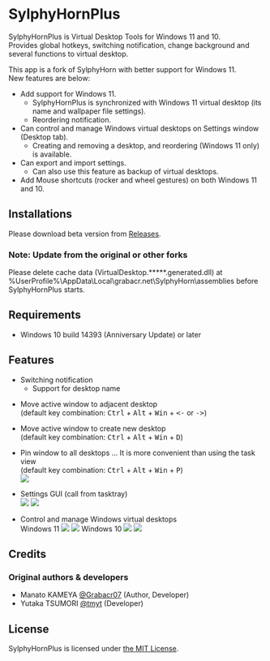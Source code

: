 # SylphyHornPlus

SylphyHornPlus is Virtual Desktop Tools for Windows 11 and 10.  
Provides global hotkeys, switching notification, change background and several functions to virtual desktop.

This app is a fork of SylphyHorn with better support for Windows 11.  
New features are below:

* Add support for Windows 11.
  * SylphyHornPlus is synchronized with Windows 11 virtual desktop (its name and wallpaper file settings).
  * Reordering notification.
* Can control and manage Windows virtual desktops on Settings window (Desktop tab).
  * Creating and removing a desktop, and reordering (Windows 11 only) is available.
* Can export and import settings.
  * Can also use this feature as backup of virtual desktops.
* Add Mouse shortcuts (rocker and wheel gestures) on both Windows 11 and 10.


## Installations

Please download beta version from [Releases](https://github.com/hwtnb/SylphyHornPlusWin11/releases).

### Note: Update from the original or other forks
Please delete cache data (VirtualDesktop.*****.generated.dll) at %UserProfile%\AppData\Local\grabacr.net\SylphyHorn\assemblies before SylphyHornPlus starts.


## Requirements

* Windows 10 build 14393 (Anniversary Update) or later


## Features

* Switching notification
  * Support for desktop name
<!-- ![](https://cloud.githubusercontent.com/assets/1779073/19052151/a6be54ac-89f0-11e6-8936-9bcc2aafc1d5.gif) -->

* Move active window to adjacent desktop  
(default key combination: <kbd>Ctrl</kbd> + <kbd>Alt</kbd> + <kbd>Win</kbd> + <kbd><-</kbd> or <kbd>-></kbd>)
<!-- ![](https://cloud.githubusercontent.com/assets/1779073/19051476/22e49daa-89ee-11e6-8fe2-9734f2714871.gif) -->

* Move active window to create new desktop  
(default key combination: <kbd>Ctrl</kbd> + <kbd>Alt</kbd> + <kbd>Win</kbd> + <kbd>D</kbd>)

* Pin window to all desktops ... It is more convenient than using the task view  
(default key combination: <kbd>Ctrl</kbd> + <kbd>Alt</kbd> + <kbd>Win</kbd> + <kbd>P</kbd>)  
![](https://user-images.githubusercontent.com/1779073/40626965-e400321e-62f6-11e8-8947-b2ded3ed8c77.gif)

* Settings GUI (call from tasktray)  
![](https://user-images.githubusercontent.com/56633452/140468242-cac44131-b49e-4ed6-bb98-2be88c56b27e.png)
![](https://user-images.githubusercontent.com/56633452/140468237-33203a2f-fe08-4e20-8ffa-9c724e6e0a67.png)

* Control and manage Windows virtual desktops  
Windows 11
![](https://user-images.githubusercontent.com/56633452/140468244-4a714ccd-dcb2-491f-b76c-2cbf186dbda7.png)
![](https://user-images.githubusercontent.com/56633452/140468239-7bcc81a9-58b1-434b-8e80-12fa9332651a.png)
Windows 10
![](https://user-images.githubusercontent.com/56633452/141109503-a15bd99a-ba55-4e0a-a14e-d4a8b2edda73.png)
![](https://user-images.githubusercontent.com/56633452/141109493-4db1496e-e0ac-46b5-b483-d851651d7432.png)


## Credits

### Original authors & developers

* Manato KAMEYA [@Grabacr07](https://twitter.com/Grabacr07) (Author, Developer)
* Yutaka TSUMORI [@tmyt](https://twitter.com/tmyt) (Developer)


## License

SylphyHornPlus is licensed under [the MIT License](LICENSE.txt).
